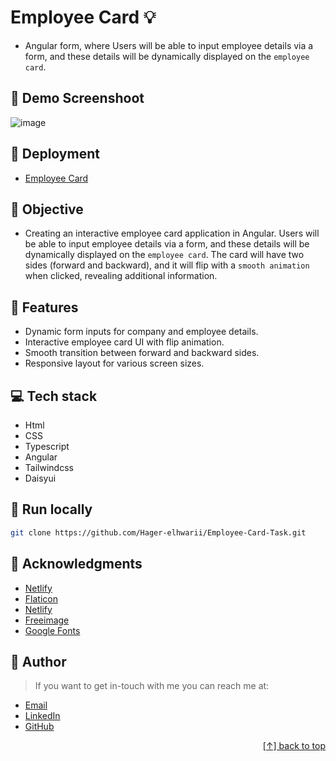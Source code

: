 # Employee Card :bulb: 
- Angular form, where Users will be able to input employee details via a form, and these details will be dynamically displayed on the `employee card`.
<a name="readme-top"></a>
 ## :camera_flash: Demo Screenshoot
![image](https://github.com/Hager-elhwarii/Employee-Card-Task/assets/80959882/76faeeec-d9da-4907-9dc2-be4130ee3226)

## 🚀 Deployment
 - [Employee Card](https://employee-card.netlify.app/)

## 🔆 Objective 
- Creating an interactive employee card application in Angular. Users will be able to input employee details via a form, and these details will be dynamically displayed on the `employee card`. The card will have two sides (forward and backward), and it will flip with a `smooth animation` when clicked, revealing additional information. 
## 📝 Features
- Dynamic form inputs for company and employee details.
- Interactive employee card UI with flip animation.
- Smooth transition between forward and backward sides.
- Responsive layout for various screen sizes.

## 💻 Tech stack
- Html
- CSS
- Typescript
- Angular
- Tailwindcss
- Daisyui

##  🔐 Run locally 

```bash
git clone https://github.com/Hager-elhwarii/Employee-Card-Task.git
```

## 📌 Acknowledgments

- [Netlify](https://tailwindcss.com/)
- [Flaticon](https://www.flaticon.com/)
- [Netlify](https://www.netlify.com/)
- [Freeimage](https://freeimage.host/)
- [Google Fonts](http://hager.a.elhawary@gmail.com/)


## 🦄   Author
> If you want to get in-touch with me you can reach me at:

-  [Email](http://hager.a.elhawary@gmail.com/)
-  [LinkedIn](https://www.linkedin.com/in/hager-omar-elhawary/)
-  [GitHub](https://github.com/Hager-elhwarii)

<p align="right"><a href="#readme-top">[↑] back to top</a></p>

